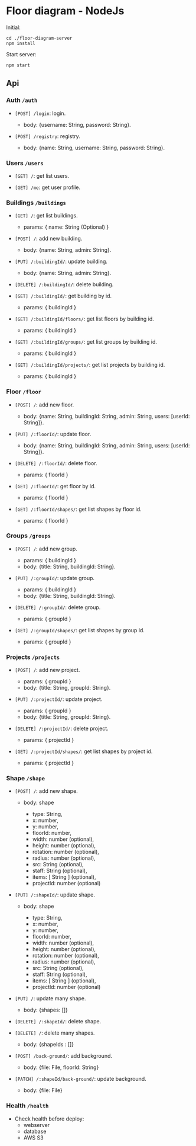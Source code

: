 # Floor diagram - NodeJs

Initial:

    cd ./floor-diagram-server
    npm install

Start server:

    npm start

## Api

### Auth `/auth`

- `[POST] /login`: login.

  - body: {username: String, password: String}.

- `[POST] /registry`: registry.
  - body: {name: String, username: String, password: String}.

### Users `/users`

- `[GET] /`: get list users.

- `[GET] /me`: get user profile.

### Buildings `/buildings`

- `[GET] /`: get list buildings.

  - params: { name: String (Optional) }

- `[POST] /`: add new building.

  - body: {name: String, admin: String}.

- `[PUT] /:buildingId/`: update building.

  - body: {name: String, admin: String}.

- `[DELETE] /:buildingId/`: delete building.

- `[GET] /:buildingId/`: get building by id.

  - params: { buildingId }

- `[GET] /:buildingId/floors/`: get list floors by building id.

  - params: { buildingId }

- `[GET] /:buildingId/groups/`: get list groups by building id.

  - params: { buildingId }

- `[GET] /:buildingId/projects/`: get list projects by building id.
  - params: { buildingId }

### Floor `/floor`

- `[POST] /`: add new floor.

  - body: {name: String, buildingId: String, admin: String, users: [userId: String]}.

- `[PUT] /:floorId/`: update floor.

  - body: {name: String, buildingId: String, admin: String, users: [userId: String]}.

- `[DELETE] /:floorId/`: delete floor.

  - params: { floorId }

- `[GET] /:floorId/`: get floor by id.

  - params: { floorId }

- `[GET] /:floorId/shapes/`: get list shapes by floor id.

  - params: { floorId }

### Groups `/groups`

- `[POST] /`: add new group.

  - params: { buildingId }
  - body: {title: String, buildingId: String}.

- `[PUT] /:groupId/`: update group.

  - params: { buildingId }
  - body: {title: String, buildingId: String}.

- `[DELETE] /:groupId/`: delete group.

  - params: { groupId }

- `[GET] /:groupId/shapes/`: get list shapes by group id.

  - params: { groupId }

### Projects `/projects`

- `[POST] /`: add new project.

  - params: { groupId }
  - body: {title: String, groupId: String}.

- `[PUT] /:projectId/`: update project.

  - params: { groupId }
  - body: {title: String, groupId: String}.

- `[DELETE] /:projectId/`: delete project.

  - params: { projectId }

- `[GET] /:projectId/shapes/`: get list shapes by project id.

  - params: { projectId }

### Shape `/shape`

- `[POST] /`: add new shape.

  - body: shape

    - type: String,
    - x: number,
    - y: number,
    - floorId: number,
    - width: number (optional),
    - height: number (optional),
    - rotation: number (optional),
    - radius: number (optional),
    - src: String (optional),
    - staff: String (optional),
    - items: [ String ] (optional),
    - projectId: number (optional)

- `[PUT] /:shapeId/`: update shape.

  - body: shape

    - type: String,
    - x: number,
    - y: number,
    - floorId: number,
    - width: number (optional),
    - height: number (optional),
    - rotation: number (optional),
    - radius: number (optional),
    - src: String (optional),
    - staff: String (optional),
    - items: [ String ] (optional),
    - projectId: number (optional)

- `[PUT] /`: update many shape.

  - body: {shapes: []}

- `[DELETE] /:shapeId/`: delete shape.

- `[DELETE] /`: delete many shapes.

  - body: {shapeIds : []}

- `[POST] /back-ground/`: add background.

  - body: {file: File, floorId: String}

- `[PATCH] /:shapeId/back-ground/`: update background.

  - body: {file: File}

### Health `/health`

- Check health before deploy:
  - webserver
  - database
  - AWS S3
